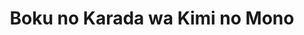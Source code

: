 --- 
title: "Boku no Karada wa Kimi no Mono"
publishdate: "2019-7-20T16:48:46+02:00"
src: "https://365manga.net/manga/boku-no-karada-wa-kimi-no-mono"
image: "https://data.365manga.net/images/thumbnails/6913-boku-no-karada-wa-kimi-no-mono.jpg"
description: "1) Egoistic Love - scanlated by Peccatore Sanctuary as a oneshot 2) Piano Lesson 3) School Wars 4) New Love Has Begun 5) You've Got Mail 6) Won't Try Saying 'I Love You'!"
---